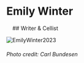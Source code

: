 # Emily Winter 
&nbsp;&nbsp;&nbsp;&nbsp;## Writer & Cellist

![EmilyWinter2023](https://github.com/user-attachments/assets/aef3ce5a-5fc8-473a-8765-0d2d20fe0507)
###### Photo credit: Carl Bundesen

